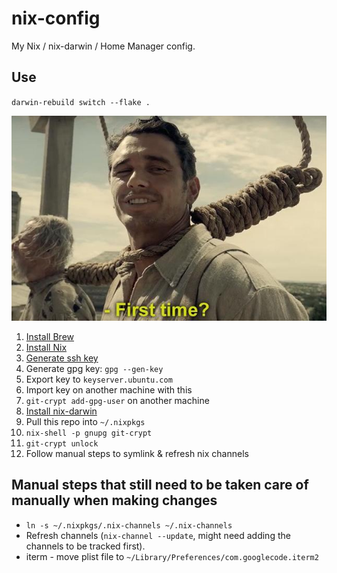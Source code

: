 # nix-config

My Nix / nix-darwin / Home Manager config.

## Use

`darwin-rebuild switch --flake .`

![First time?](images/first-time.png)

1. [Install Brew](https://brew.sh)
2. [Install Nix](https://nixos.org/download.html)
3. [Generate ssh key](https://docs.github.com/en/github/authenticating-to-github/generating-a-new-ssh-key-and-adding-it-to-the-ssh-agent#generating-a-new-ssh-key)
4. Generate gpg key: `gpg --gen-key`
5. Export key to `keyserver.ubuntu.com`
6. Import key on another machine with this
7. `git-crypt add-gpg-user` on another machine
8.  [Install nix-darwin](https://github.com/LnL7/nix-darwin)
9. Pull this repo into `~/.nixpkgs`
10. `nix-shell -p gnupg git-crypt`
11. `git-crypt unlock`
12. Follow manual steps to symlink & refresh nix channels

## Manual steps that still need to be taken care of manually when making changes

- `ln -s ~/.nixpkgs/.nix-channels ~/.nix-channels`
- Refresh channels (`nix-channel --update`, might need adding the channels to be tracked first).
- iterm - move plist file to `~/Library/Preferences/com.googlecode.iterm2`
